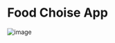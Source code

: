 # Food Choise App

![image](https://github.com/user-attachments/assets/46e71565-3b42-41b0-9f35-906b5fca8386)

